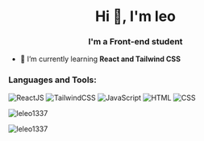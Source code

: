 <h1 align="center">Hi 👋, I'm leo</h1>
<h3 align="center">I'm a Front-end student</h3>


- 🌱 I’m currently learning **React and Tailwind CSS**

<h3 align="left">Languages and Tools:</h3>

![ReactJS](https://img.shields.io/badge/-React-20232A?style=flat&logo=react&logoColor=61DAFB)
![TailwindCSS](https://img.shields.io/badge/tailwindcss-0F172A?&logo=tailwindcss)
![JavaScript](https://img.shields.io/badge/-JavaScript-F7DF1E?style=flat&logo=javascript&logoColor=black)
![HTML](https://img.shields.io/badge/-HTML5-E34F26?style=flat&logo=html5&logoColor=white)
![CSS](https://img.shields.io/badge/-CSS3-1572B6?style=flat&logo=css3&logoColor=white)

<p><img align="center" src="https://github-readme-stats.vercel.app/api/top-langs?username=leleo1337&show_icons=true&locale=en&layout=compact" alt="leleo1337" /></p>

<p><img align="center" src="https://github-readme-streak-stats.herokuapp.com/?user=leleo1337" alt="leleo1337" /></p>
